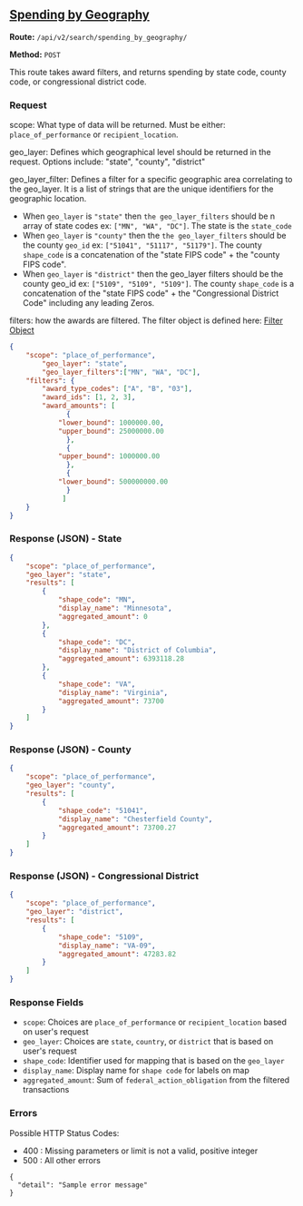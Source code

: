 ## [Spending by Geography](#spending-by-geography)
**Route:** `/api/v2/search/spending_by_geography/`

**Method:** `POST`

This route takes award filters, and returns spending by state code, county code, or congressional district code.

### Request
scope: What type of data will be returned. Must be either: `place_of_performance` or `recipient_location`.

geo_layer: Defines which geographical level should be returned in the request. Options include: "state", "county", "district"

geo_layer_filter: Defines a filter for a specific geographic area correlating to the geo_layer. It is a list of strings that are the unique identifiers for the geographic location.

- When `geo_layer` is `"state"` then  `the geo_layer_filters` should be n array of state codes ex: `["MN", "WA", "DC"]`. The state is the `state_code`
- When `geo_layer` is `"county"` then  the `the geo_layer_filters` should be the county `geo_id` ex: `["51041", "51117", "51179"]`. The county `shape_code` is a concatenation of the "state FIPS code" + the "county FIPS code".
- When `geo_layer` is `"district"` then  the geo_layer filters should be the county geo_id ex: `["5109", "5109", "5109"]`. The county `shape_code` is a concatenation of the "state FIPS code" + the "Congressional District Code" including any leading Zeros.

filters: how the awards are filtered.  The filter object is defined here: [Filter Object](https://github.com/fedspendingtransparency/usaspending-api/wiki/Search-Filters-v2-Documentation)


```JSON
{
	"scope": "place_of_performance",
        "geo_layer": "state",
        "geo_layer_filters":["MN", "WA", "DC"],
	"filters": {
	    "award_type_codes": ["A", "B", "03"],
	    "award_ids": [1, 2, 3],
	    "award_amounts": [
		      {
			"lower_bound": 1000000.00,
			"upper_bound": 25000000.00
		      },
		      {
			"upper_bound": 1000000.00
		      },
		      {
			"lower_bound": 500000000.00
		      }
    	     ]
	}
}
```


### Response (JSON) - State

```JSON
{
    "scope": "place_of_performance",
    "geo_layer": "state",
    "results": [
        {
            "shape_code": "MN",
            "display_name": "Minnesota",
            "aggregated_amount": 0
        },
        {
            "shape_code": "DC",
            "display_name": "District of Columbia",
            "aggregated_amount": 6393118.28
        },
        {
            "shape_code": "VA",
            "display_name": "Virginia",
            "aggregated_amount": 73700
        }
    ]
}

```

### Response (JSON) - County

```JSON
{
    "scope": "place_of_performance",
    "geo_layer": "county",
    "results": [
        {
            "shape_code": "51041",
            "display_name": "Chesterfield County",
            "aggregated_amount": 73700.27
        }
    ]
}

```

### Response (JSON) - Congressional District

```JSON
{
    "scope": "place_of_performance",
    "geo_layer": "district",
    "results": [
        {
            "shape_code": "5109",
            "display_name": "VA-09",
            "aggregated_amount": 47283.82
        }
    ]
}

```

### Response Fields
* `scope`: Choices are `place_of_performance` or `recipient_location` based on user's request
* `geo_layer`: Choices are `state`, `country`, or `district`  that is based on user's request 
* `shape_code`: Identifier used for mapping that is based on the `geo_layer`
* `display_name`: Display name for `shape code` for labels on map
* `aggregated_amount`: Sum of `federal_action_obligation` from the filtered transactions 

### Errors
Possible HTTP Status Codes:
* 400 : Missing parameters or limit is not a valid, positive integer
* 500 : All other errors

```
{
  "detail": "Sample error message"
}
```
